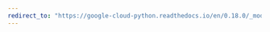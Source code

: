 ```yaml
---
redirect_to: "https://google-cloud-python.readthedocs.io/en/0.18.0/_modules/gcloud/pubsub/message.html"
---
```

